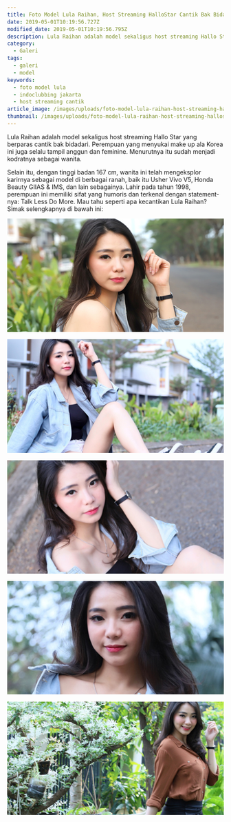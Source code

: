 ```yaml
---
title: Foto Model Lula Raihan, Host Streaming HalloStar Cantik Bak Bidadari
date: 2019-05-01T10:19:56.727Z
modified_date: 2019-05-01T10:19:56.795Z
description: Lula Raihan adalah model sekaligus host streaming Hallo Star yang berparas cantik bak bidadari. Perempuan yang menyukai make up ala Korea ini juga selalu tampil anggun dan feminine. 
category:
  - Galeri
tags:
  - galeri
  - model
keywords:
  - foto model lula
  - indoclubbing jakarta
  - host streaming cantik
article_image: /images/uploads/foto-model-lula-raihan-host-streaming-hallostar-cantik-bak-bidadari-4-copy.jpg
thumbnail: /images/uploads/foto-model-lula-raihan-host-streaming-hallostar-cantik-bak-bidadari-1-thumb.png
---
```

Lula Raihan adalah model sekaligus host streaming Hallo Star yang berparas cantik bak bidadari. Perempuan yang menyukai make up ala Korea ini juga selalu tampil anggun dan feminine. Menurutnya itu sudah menjadi kodratnya sebagai wanita. 

Selain itu, dengan tinggi badan 167 cm, wanita ini telah mengeksplor karirnya sebagai model di berbagai ranah, baik itu Usher Vivo V5, Honda Beauty GIIAS & IMS, dan lain sebagainya. Lahir pada tahun 1998, perempuan ini memiliki sifat yang humoris dan terkenal dengan statement-nya: Talk Less Do More. Mau tahu seperti apa kecantikan Lula Raihan? Simak selengkapnya di bawah ini:

![Foto Model Lula Raihan, Host Streaming HalloStar Cantik Bak Bidadari](/images/uploads/foto-model-lula-raihan-host-streaming-hallostar-cantik-bak-bidadari-1.png)

![Foto Model Lula Raihan, Host Streaming HalloStar Cantik Bak Bidadari](/images/uploads/foto-model-lula-raihan-host-streaming-hallostar-cantik-bak-bidadari-5-copy.jpg)

![Foto Model Lula Raihan, Host Streaming HalloStar Cantik Bak Bidadari](/images/uploads/foto-model-lula-raihan-host-streaming-hallostar-cantik-bak-bidadari-4-copy.jpg)

![Foto Model Lula Raihan, Host Streaming HalloStar Cantik Bak Bidadari](/images/uploads/foto-model-lula-raihan-host-streaming-hallostar-cantik-bak-bidadari-3.jpg)

![Foto Model Lula Raihan, Host Streaming HalloStar Cantik Bak Bidadari](/images/uploads/foto-model-lula-raihan-host-streaming-hallostar-cantik-bak-bidadari-2.jpg)
